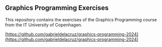 ## Graphics Programming Exercises

This repository contains the exercises of the Graphics Programming course from the IT University of Copenhagen. 

[https://github.com/gabrieldelacruz/graphics-programming-2024](https://github.com/gabrieldelacruz/graphics-programming-2024)